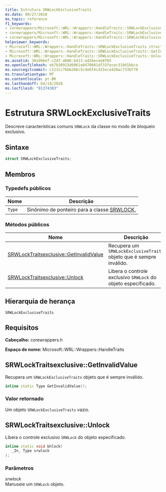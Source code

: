 ```yaml
---
title: Estrutura SRWLockExclusiveTraits
ms.date: 09/27/2018
ms.topic: reference
f1_keywords:
- corewrappers/Microsoft::WRL::Wrappers::HandleTraits::SRWLockExclusiveTraits
- corewrappers/Microsoft::WRL::Wrappers::HandleTraits::SRWLockExclusiveTraits::GetInvalidValue
- corewrappers/Microsoft::WRL::Wrappers::HandleTraits::SRWLockExclusiveTraits::Unlock
helpviewer_keywords:
- Microsoft::WRL::Wrappers::HandleTraits::SRWLockExclusiveTraits structure
- Microsoft::WRL::Wrappers::HandleTraits::SRWLockExclusiveTraits::GetInvalidValue method
- Microsoft::WRL::Wrappers::HandleTraits::SRWLockExclusiveTraits::Unlock method
ms.assetid: 38a996ef-c2d7-4886-b413-a426ecee8f05
ms.openlocfilehash: eb7b30915d6061e8470601df33fecec310d1bbca
ms.sourcegitcommit: c123cc76bb2b6c5cde6f4c425ece420ac733bf70
ms.translationtype: MT
ms.contentlocale: pt-BR
ms.lasthandoff: 04/14/2020
ms.locfileid: "81374303"
---
```

# <a name="srwlockexclusivetraits-structure"></a>Estrutura SRWLockExclusiveTraits

Descreve características comuns `SRWLock` da classe no modo de bloqueio exclusivo.

## <a name="syntax"></a>Sintaxe

```cpp
struct SRWLockExclusiveTraits;
```

## <a name="members"></a>Membros

### <a name="public-typedefs"></a>Typedefs públicos

Nome   | Descrição
------ | --------------------------------------------------------------------------
`Type` | Sinônimo de ponteiro para a classe [SRWLOCK.](srwlock-class.md)

### <a name="public-methods"></a>Métodos públicos

Nome                                                        | Descrição
----------------------------------------------------------- | --------------------------------------------------------------------
[SRWLockTraitsexclusive::GetInvalidValue](#getinvalidvalue) | Recupera um `SRWLockExclusiveTraits` objeto que é sempre inválido.
[SRWLockTraitsexclusive::Unlock](#unlock)                   | Libera o controle exclusivo `SRWLock` do objeto especificado.

## <a name="inheritance-hierarchy"></a>Hierarquia de herança

`SRWLockExclusiveTraits`

## <a name="requirements"></a>Requisitos

**Cabeçalho:** corewrappers.h

**Espaço de nome:** Microsoft::WRL::Wrappers::HandleTraits

## <a name="srwlockexclusivetraitsgetinvalidvalue"></a><a name="getinvalidvalue"></a>SRWLockTraitsexclusive::GetInvalidValue

Recupera um `SRWLockExclusiveTraits` objeto que é sempre inválido.

```cpp
inline static Type GetInvalidValue();
```

### <a name="return-value"></a>Valor retornado

Um objeto `SRWLockExclusiveTraits` vazio.

## <a name="srwlockexclusivetraitsunlock"></a><a name="unlock"></a>SRWLockTraitsexclusive::Unlock

Libera o controle exclusivo `SRWLock` do objeto especificado.

```cpp
inline static void Unlock(
   _In_ Type srwlock
);
```

### <a name="parameters"></a>Parâmetros

*srwlock*<br/>
Manuseie um `SRWLock` objeto.
